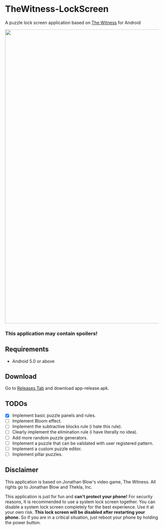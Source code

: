 # TheWitness-LockScreen
A puzzle lock screen application based on [The Witness](https://store.steampowered.com/app/210970/The_Witness/) for Android

<img src="demo.gif" width="540" height="960">

### This application may contain spoilers!

Requirements
---------------
- Android 5.0 or above

Download
---------------
Go to [Releases Tab](https://github.com/aren227/TheWitness-LockScreen/releases) and download app-release.apk.

TODOs
---------------
- [x] Implement basic puzzle panels and rules.
- [ ] Implement Bloom effect.
- [ ] Implement the subtractive blocks rule (i hate this rule).
- [ ] Clearly implement the elimination rule (i have literally no idea).
- [ ] Add more random puzzle generators.
- [ ] Implement a puzzle that can be validated with user registered pattern.
- [ ] Implement a custom puzzle editor.
- [ ] Implement pillar puzzles.

Disclaimer
---------------
This application is based on Jonathan Blow's video game, The Witness. All rights go to Jonathan Blow and Thekla, Inc.

This application is just for fun and **can't protect your phone!** For security reasons, It is recommended to use a system lock screen together. You can disable a system lock screen completely for the best experience. Use it at your own risk. **This lock screen will be disabled after restarting your phone.** So if you are in a critical situation, just reboot your phone by holding the power button.
